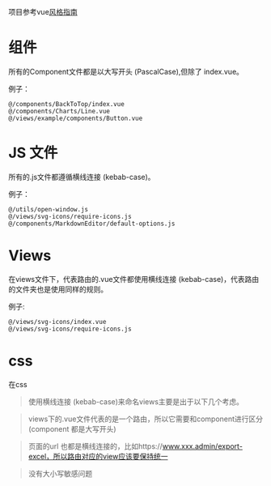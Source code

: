 项目参考vue[风格指南](https://cn.vuejs.org/v2/style-guide/index.html)

# 组件
所有的Component文件都是以大写开头 (PascalCase),但除了 index.vue。

例子：
```
@/components/BackToTop/index.vue
@/components/Charts/Line.vue
@/views/example/components/Button.vue
```
# JS 文件
所有的.js文件都遵循横线连接 (kebab-case)。

例子：

```
@/utils/open-window.js
@/views/svg-icons/require-icons.js
@/components/MarkdownEditor/default-options.js
```

# Views
在views文件下，代表路由的.vue文件都使用横线连接 (kebab-case)，代表路由的文件夹也是使用同样的规则。

例子:
```
@/views/svg-icons/index.vue
@/views/svg-icons/require-icons.js
```

# css
在css 


> 使用横线连接 (kebab-case)来命名views主要是出于以下几个考虑。

> views下的.vue文件代表的是一个路由，所以它需要和component进行区分(component 都是大写开头)

> 页面的url 也都是横线连接的，比如https://www.xxx.admin/export-excel，所以路由对应的view应该要保持统一

> 没有大小写敏感问题




